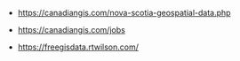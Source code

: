 - https://canadiangis.com/nova-scotia-geospatial-data.php

- https://canadiangis.com/jobs

- https://freegisdata.rtwilson.com/
